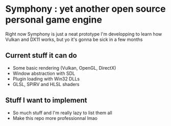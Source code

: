 # Symphony : yet another open source personal game engine

Right now Symphony is just a neat prototype I'm developping to learn how Vulkan and DX11 works, but yo it's gonna be sick in a few months

## Current stuff it can do

- Some basic rendering (Vulkan, OpenGL, DirectX)
- Window abstraction with SDL
- Plugin loading with Win32 DLLs
- GLSL, SPIRV and HLSL shaders

## Stuff I want to implement

- So much stuff and I'm really lazy to list them all
- Make this repo more professionnal lmao
